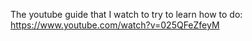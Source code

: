 The youtube guide that I watch to try to learn how to do:
https://www.youtube.com/watch?v=025QFeZfeyM

